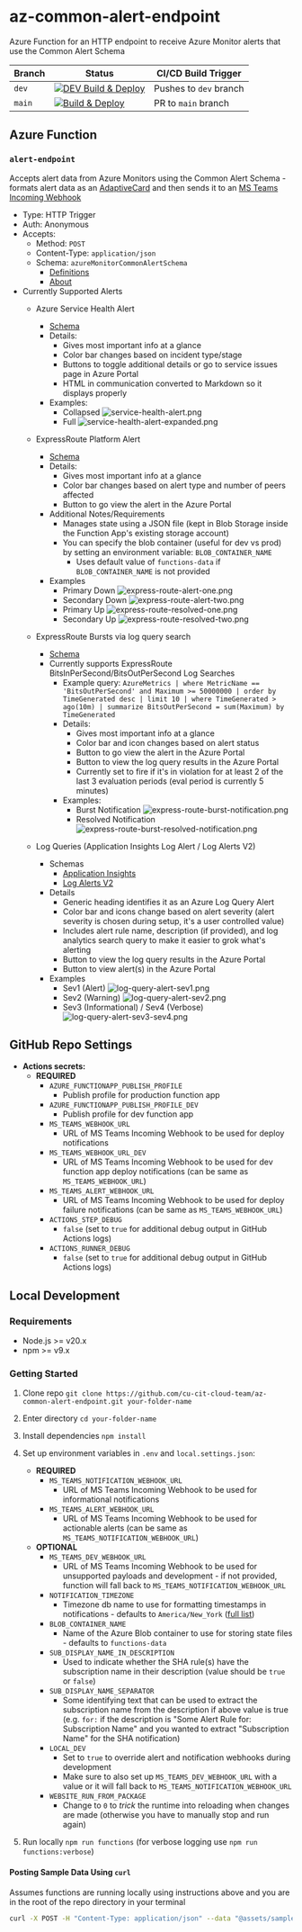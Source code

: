 # az-common-alert-endpoint

Azure Function for an HTTP endpoint to receive Azure Monitor alerts that use the Common Alert Schema

| Branch | Status | CI/CD Build Trigger |
| --- | --- | --- |
| `dev` | [![DEV Build & Deploy](https://github.com/cu-cit-cloud-team/az-common-alert-endpoint/actions/workflows/dev-build-and-deploy.yml/badge.svg?branch=dev)](https://github.com/cu-cit-cloud-team/az-common-alert-endpoint/actions/workflows/dev-build-and-deploy.yml) | Pushes to `dev` branch |
| `main` | [![Build & Deploy](https://github.com/cu-cit-cloud-team/az-common-alert-endpoint/actions/workflows/build-and-deploy.yml/badge.svg)](https://github.com/cu-cit-cloud-team/az-common-alert-endpoint/actions/workflows/build-and-deploy.yml) | PR to `main` branch |

## Azure Function

### `alert-endpoint`

Accepts alert data from Azure Monitors using the Common Alert Schema - formats alert data
as an [AdaptiveCard](https://adaptivecards.io/explorer/) and then sends it to an
[MS Teams Incoming Webhook](https://docs.microsoft.com/en-us/microsoftteams/platform/webhooks-and-connectors/how-to/add-incoming-webhook)

- Type: HTTP Trigger
- Auth: Anonymous
- Accepts:
  - Method: `POST`
  - Content-Type: `application/json`
  - Schema: `azureMonitorCommonAlertSchema`
    - [Definitions](https://docs.microsoft.com/en-us/azure/azure-monitor/alerts/alerts-common-schema-definitions)
    - [About](https://docs.microsoft.com/en-us/azure/azure-monitor/alerts/alerts-common-schema)
- Currently Supported Alerts
  - Azure Service Health Alert
    - [Schema](https://docs.microsoft.com/en-us/azure/azure-monitor/alerts/alerts-common-schema-definitions#monitoringservice--servicehealth)
    - Details:
      - Gives most important info at a glance
      - Color bar changes based on incident type/stage
      - Buttons to toggle additional details or go to service issues page in Azure Portal
      - HTML in communication converted to Markdown so it displays properly
    - Examples:
      - Collapsed
        ![service-health-alert.png](./assets/readme-images/service-health-alert.png)
      - Full
        ![service-health-alert-expanded.png](./assets/readme-images/service-health-alert-expanded.png)
  - ExpressRoute Platform Alert
    - [Schema](https://docs.microsoft.com/en-us/azure/azure-monitor/alerts/alerts-common-schema-definitions#monitoringservice--platform)
    - Details:
      - Gives most important info at a glance
      - Color bar changes based on alert type and number of peers affected
      - Button to go view the alert in the Azure Portal
    - Additional Notes/Requirements
      - Manages state using a JSON file (kept in Blob Storage inside the Function App's existing storage account)
      - You can specify the blob container (useful for dev vs prod) by setting an environment variable: `BLOB_CONTAINER_NAME`
        - Uses default value of `functions-data` if `BLOB_CONTAINER_NAME` is not provided
    - Examples
      - Primary Down
        ![express-route-alert-one.png](./assets/readme-images/express-route-alert-one.png)
      - Secondary Down
        ![express-route-alert-two.png](./assets/readme-images/express-route-alert-two.png)
      - Primary Up
        ![express-route-resolved-one.png](./assets/readme-images/express-route-resolved-one.png)
      - Secondary Up
        ![express-route-resolved-two.png](./assets/readme-images/express-route-resolved-two.png)
  - ExpressRoute Bursts via log query search
    - [Schema](https://docs.microsoft.com/en-us/azure/azure-monitor/alerts/alerts-common-schema-definitions#monitoringservice--log-alerts-v2)
    - Currently supports ExpressRoute BitsInPerSecond/BitsOutPerSecond Log Searches
      - Example query: `AzureMetrics | where MetricName == 'BitsOutPerSecond' and Maximum >= 50000000 | order by TimeGenerated desc | limit 10 | where TimeGenerated > ago(10m) | summarize BitsOutPerSecond = sum(Maximum) by TimeGenerated`
      - Details:
        - Gives most important info at a glance
        - Color bar and icon changes based on alert status
        - Button to go view the alert in the Azure Portal
        - Button to view the log query results in the Azure Portal
        - Currently set to fire if it's in violation for at least 2 of the last 3 evaluation periods (eval period is currently 5 minutes)
      - Examples:
        - Burst Notification
          ![express-route-burst-notification.png](./assets/readme-images/express-route-burst-notification.png)
        - Resolved Notification
          ![express-route-burst-resolved-notification.png](./assets/readme-images/express-route-burst-resolved-notification.png)

  - Log Queries (Application Insights Log Alert / Log Alerts V2)
    - Schemas
      - [Application Insights](https://docs.microsoft.com/en-us/azure/azure-monitor/alerts/alerts-common-schema-definitions#monitoringservice--application-insights)
      - [Log Alerts V2](https://docs.microsoft.com/en-us/azure/azure-monitor/alerts/alerts-common-schema-definitions#monitoringservice--log-alerts-v2)
    - Details
      - Generic heading identifies it as an Azure Log Query Alert
      - Color bar and icons change based on alert severity (alert severity is chosen during setup, it's a user controlled value)
      - Includes alert rule name, description (if provided), and log analytics search query to make it easier to grok what's alerting
      - Button to view the log query results in the Azure Portal
      - Button to view alert(s) in the Azure Portal
    - Examples
      - Sev1 (Alert)
        ![log-query-alert-sev1.png](./assets/readme-images/log-query-alert-sev1.png)
      - Sev2 (Warning)
        ![log-query-alert-sev2.png](./assets/readme-images/log-query-alert-sev2.png)
      - Sev3 (Informational) / Sev4 (Verbose)
        ![log-query-alert-sev3-sev4.png](./assets/readme-images/log-query-alert-sev3-sev4.png)

## GitHub Repo Settings

- **Actions secrets:**
  - **REQUIRED**
    - `AZURE_FUNCTIONAPP_PUBLISH_PROFILE`
      - Publish profile for production function app
    - `AZURE_FUNCTIONAPP_PUBLISH_PROFILE_DEV`
      - Publish profile for dev function app
    - `MS_TEAMS_WEBHOOK_URL`
      - URL of MS Teams Incoming Webhook to be used for deploy notifications
    - `MS_TEAMS_WEBHOOK_URL_DEV`
      - URL of MS Teams Incoming Webhook to be used for dev function app deploy notifications (can be same as `MS_TEAMS_WEBHOOK_URL`)
    - `MS_TEAMS_ALERT_WEBHOOK_URL`
      - URL of MS Teams Incoming Webhook to be used for deploy failure notifications (can be same as `MS_TEAMS_WEBHOOK_URL`)
    - `ACTIONS_STEP_DEBUG`
      - `false` (set to `true` for additional debug output in GitHub Actions logs)
    - `ACTIONS_RUNNER_DEBUG`
      - `false` (set to `true` for additional debug output in GitHub Actions logs)

## Local Development

### Requirements

- Node.js >= v20.x
- npm >= v9.x

### Getting Started

1. Clone repo `git clone https://github.com/cu-cit-cloud-team/az-common-alert-endpoint.git your-folder-name`
1. Enter directory `cd your-folder-name`
1. Install dependencies `npm install`
1. Set up environment variables in `.env` and `local.settings.json`:
   - **REQUIRED**
     - `MS_TEAMS_NOTIFICATION_WEBHOOK_URL`
       - URL of MS Teams Incoming Webhook to be used for informational notifications
     - `MS_TEAMS_ALERT_WEBHOOK_URL`
       - URL of MS Teams Incoming Webhook to be used for actionable alerts (can be same as `MS_TEAMS_NOTIFICATION_WEBHOOK_URL`)
   - **OPTIONAL**
     - `MS_TEAMS_DEV_WEBHOOK_URL`
       - URL of MS Teams Incoming Webhook to be used for unsupported payloads and development - if not provided, function will fall back to `MS_TEAMS_NOTIFICATION_WEBHOOK_URL`
     - `NOTIFICATION_TIMEZONE`
       - Timezone db name to use for formatting timestamps in notifications - defaults to `America/New_York` ([full list](https://en.wikipedia.org/wiki/List_of_tz_database_time_zones#List))
     - `BLOB_CONTAINER_NAME`
       - Name of the Azure Blob container to use for storing state files - defaults to `functions-data`
     - `SUB_DISPLAY_NAME_IN_DESCRIPTION`
       - Used to indicate whether the SHA rule(s) have the subscription name in their description (value should be `true` or `false`)
     - `SUB_DISPLAY_NAME_SEPARATOR`
       - Some identifying text that can be used to extract the subscription name from the description if above value is true (e.g. ` for: ` if the description is "Some Alert Rule for: Subscription Name" and you wanted to extract "Subscription Name" for the SHA notification)
     - `LOCAL_DEV`
       - Set to `true` to override alert and notification webhooks during development
       - Make sure to also set up `MS_TEAMS_DEV_WEBHOOK_URL` with a value or it will fall back to `MS_TEAMS_NOTIFICATION_WEBHOOK_URL`
     - `WEBSITE_RUN_FROM_PACKAGE`
       - Change to `0` to _trick_ the runtime into reloading when changes are made (otherwise you have to manually stop and run again)

1. Run locally `npm run functions` (for verbose logging use `npm run functions:verbose`)

#### Posting Sample Data Using `curl`

Assumes functions are running locally using instructions above and you are in the root of the repo directory in your terminal

```bash
curl -X POST -H "Content-Type: application/json" --data "@assets/sample-data/service-health-alert.json" http://localhost:7071/api/alert-endpoint
```
